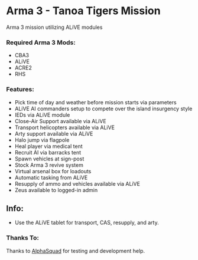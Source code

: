 # Arma 3 - Tanoa Tigers Mission
Arma 3 mission utilizing ALiVE modules


### Required Arma 3 Mods:

* CBA3
* ALiVE
* ACRE2
* RHS

### Features:

* Pick time of day and weather before mission starts via parameters
* ALiVE AI commanders setup to compete over the island insurgency style
* IEDs via ALiVE module
* Close-Air Support available via ALiVE
* Transport helicopters available via ALiVE
* Arty support available via ALiVE
* Halo jump via flagpole
* Heal player via medical tent
* Recruit AI via barracks tent
* Spawn vehicles at sign-post
* Stock Arma 3 revive system
* Virtual arsenal box for loadouts
* Automatic tasking from ALiVE
* Resupply of ammo and vehicles available via ALiVE
* Zeus available to logged-in admin

## Info:

* Use the ALiVE tablet for transport, CAS, resupply, and arty.

### Thanks To:

Thanks to [AlphaSquad](http://alphasquad.net) for testing and development help.